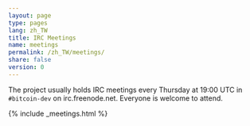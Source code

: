 ```yaml
---
layout: page
type: pages
lang: zh_TW
title: IRC Meetings
name: meetings
permalink: /zh_TW/meetings/
share: false
version: 0
---
```

The project usually holds IRC meetings every Thursday at 19:00 UTC in `#bitcoin-dev` on irc.freenode.net.
Everyone is welcome to attend.

{% include _meetings.html %}
